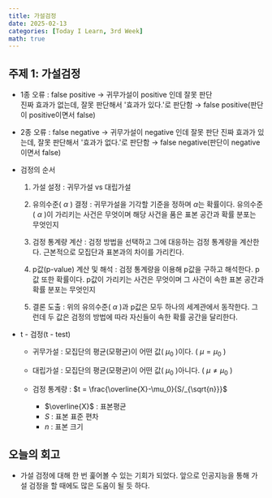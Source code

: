 ```yaml
---
title: 가설검정
date: 2025-02-13
categories: [Today I Learn, 3rd Week]
math: true
---
```

## 주제 1: 가설검정
- 1종 오류 : false positive $\rightarrow$ 귀무가설이 positive 인데 잘못 판단<br/>
    진짜 효과가 없는데, 잘못 판단해서 '효과가 있다.'로 판단함 $\rightarrow$ false positive(판단이 positive이면서 false)

- 2종 오류 : false negative $\rightarrow$ 귀무가설이 negative 인데 잘못 판단
    진짜 효과가 있는데, 잘못 판단해서 '효과가 없다.'로 판단함 $\rightarrow$ false negative(판단이 negative이면서 false)

- 검정의 순서
    1. 가설 설정 : 귀무가설 vs 대립가설

    2. 유의수준( $\alpha$ ) 결정 : 귀무가설을 기각할 기준을 정하며 $\alpha$는 확률이다. 유의수준( $\alpha$ )이 가리키는 사건은 무엇이며 해당 사건을 품은 표본 공간과 확률 분포는 무엇인지

    3. 검정 통계량 계산 : 검정 방법을 선택하고 그에 대응하는 검정 통계량을 계산한다. 근본적으로 모집단과 표본과의 차이를 가리킨다.

    4. p값(p-value) 계산 및 해석 : 검정 통계량을 이용해 p값을 구하고 해석한다. p값 또한 확률이다. p값이 가리키는 사건은 무엇이며 그 사건이 속한 표본 공간과 확률 분포는 무엇인지

    5. 결론 도출 : 위의 유의수준( $\alpha$ )과 p값은 모두 하나의 세계관에서 동작한다. 그런데 두 값은 검정의 방법에 따라 자신들이 속한 확률 공간을 달리한다.

- t - 검정(t - test)
    - 귀무가설 : 모집단의 평균(모평균)이 어떤 값( $\mu_0$ )이다. ( $\mu = \mu_0$ )

    - 대립가설 : 모집단의 평균(모평균)이 어떤 값( $\mu_0$ )아니다. ( $\mu \neq \mu_0$ )

    - 검정 통계량 : $t = \frac{\overline{X}-\mu_0}{S/_{\sqrt{n}}}$ <br/>
        - $\overline{X}$ : 표본평균
        - $S$ : 표본 표준 편차
        - $n$ : 표본 크기


## 오늘의 회고
- 가설 검정에 대해 한 번 훑어볼 수 있는 기회가 되었다. 앞으로 인공지능을 통해 가설 검정을 할 때에도 많은 도움이 될 듯 하다.